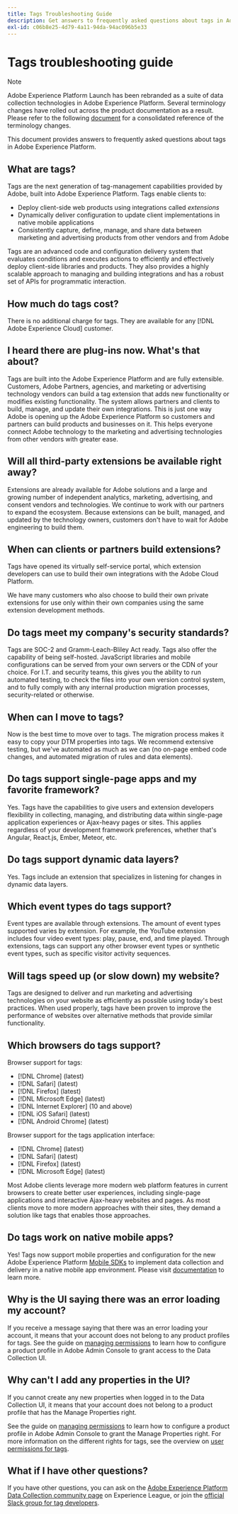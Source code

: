```yaml
---
title: Tags Troubleshooting Guide
description: Get answers to frequently asked questions about tags in Adobe Experience Platform.
exl-id: c06b8e25-4d79-4a11-94da-94ac096b5e33
---
```

# Tags troubleshooting guide

>[!NOTE]
>
>Adobe Experience Platform Launch has been rebranded as a suite of data collection technologies in Adobe Experience Platform. Several terminology changes have rolled out across the product documentation as a result. Please refer to the following [document](./term-updates.md) for a consolidated reference of the terminology changes.

This document provides answers to frequently asked questions about tags in Adobe Experience Platform.

## What are tags?

Tags are the next generation of tag-management capabilities provided by Adobe, built into Adobe Experience Platform. Tags enable clients to:

- Deploy client-side web products using integrations called *extensions*
- Dynamically deliver configuration to update client implementations in native mobile applications
- Consistently capture, define, manage, and share data between marketing and advertising products from other vendors and from Adobe

Tags are an advanced code and configuration delivery system that evaluates conditions and executes actions to efficiently and effectively deploy client-side libraries and products. They also provides a highly scalable approach to managing and building integrations and has a robust set of APIs for programmatic interaction.

## How much do tags cost?

There is no additional charge for tags. They are available for any [!DNL Adobe Experience Cloud] customer.

## I heard there are plug-ins now. What's that about?

Tags are built into the Adobe Experience Platform and are fully extensible. Customers, Adobe Partners, agencies, and marketing or advertising technology vendors can build a tag extension that adds new functionality or modifies existing functionality. The system allows partners and clients to build, manage, and update their own integrations. This is just one way Adobe is opening up the Adobe Experience Platform so customers and partners can build products and businesses on it. This helps everyone connect Adobe technology to the marketing and advertising technologies from other vendors with greater ease.

## Will all third-party extensions be available right away?

Extensions are already available for Adobe solutions and a large and growing number of independent analytics, marketing, advertising, and consent vendors and technologies. We continue to work with our partners to expand the ecosystem. Because extensions can be built, managed, and updated by the technology owners, customers don't have to wait for Adobe engineering to build them.

## When can clients or partners build extensions?

Tags have opened its virtually self-service portal, which extension developers can use to build their own integrations with the Adobe Cloud Platform.

We have many customers who also choose to build their own private extensions for use only within their own companies using the same extension development methods.

## Do tags meet my company's security standards?

Tags are SOC-2 and Gramm-Leach-Bliley Act ready. Tags also offer the capability of being self-hosted. JavaScript libraries and mobile configurations can be served from your own servers or the CDN of your choice. For I.T. and security teams, this gives you the ability to run automated testing, to check the files into your own version control system, and to fully comply with any internal production migration processes, security-related or otherwise.

## When can I move to tags?

Now is the best time to move over to tags. The migration process makes it easy to copy your DTM properties into tags. We recommend extensive testing, but we've automated as much as we can (no on-page embed code changes, and automated migration of rules and data elements).

## Do tags support single-page apps and my favorite framework?

Yes. Tags have the capabilities to give users and extension developers flexibility in collecting, managing, and distributing data within single-page application experiences or Ajax-heavy pages or sites. This applies regardless of your development framework preferences, whether that's Angular, React.js, Ember, Meteor, etc.

## Do tags support dynamic data layers?

Yes. Tags include an extension that specializes in listening for changes in dynamic data layers.

## Which event types do tags support?

Event types are available through extensions. The amount of event types supported varies by extension. For example, the YouTube extension includes four video event types: play, pause, end, and time played. Through extensions, tags can support any other browser event types or synthetic event types, such as specific visitor activity sequences.

## Will tags speed up (or slow down) my website?

Tags are designed to deliver and run marketing and advertising technologies on your website as efficiently as possible using today's best practices. When used properly, tags have been proven to improve the performance of websites over alternative methods that provide similar functionality.

## Which browsers do tags support?

Browser support for tags:

- [!DNL Chrome] (latest)
- [!DNL Safari] (latest)
- [!DNL Firefox] (latest)
- [!DNL Microsoft Edge] (latest)
- [!DNL Internet Explorer] (10 and above)
- [!DNL iOS Safari] (latest)
- [!DNL Android Chrome] (latest)

Browser support for the tags application interface:

- [!DNL Chrome] (latest)
- [!DNL Safari] (latest)
- [!DNL Firefox] (latest)
- [!DNL Microsoft Edge] (latest)

Most Adobe clients leverage more modern web platform features in current browsers to create better user experiences, including single-page applications and interactive Ajax-heavy websites and pages. As most clients move to more modern approaches with their sites, they demand a solution like tags that enables those approaches.

## Do tags work on native mobile apps?

Yes! Tags now support mobile properties and configuration for the new Adobe Experience Platform [Mobile SDKs](https://sdkdocs.com) to implement data collection and delivery in a native mobile app environment. Please visit [documentation](https://sdkdocs.com) to learn more.

## Why is the UI saying there was an error loading my account?

If you receive a message saying that there was an error loading your account, it means that your account does not belong to any product profiles for tags. See the guide on [managing permissions](../collection/permissions.md) to learn how to configure a product profile in Adobe Admin Console to grant access to the Data Collection UI.

## Why can't I add any properties in the UI?

If you cannot create any new properties when logged in to the Data Collection UI, it means that your account does not belong to a product profile that has the Manage Properties right.

See the guide on [managing permissions](../collection/permissions.md) to learn how to configure a product profile in Adobe Admin Console to grant the Manage Properties right. For more information on the different rights for tags, see the overview on [user permissions for tags](./ui/administration/user-permissions.md).

## What if I have other questions?

If you have other questions, you can ask on the [Adobe Experience Platform Data Collection community page](https://adobe.com/go/launchme) on Experience League, or join the [official Slack group for tag developers](https://docs.google.com/forms/d/e/1FAIpQLScq1m63YkDrRpvPLhzUqtfoleWiDDTTXZsSivIXRfFdlSMzpQ/viewform).
